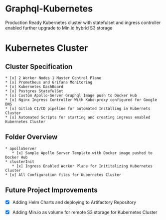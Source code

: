 # Graphql-Kubernetes
Production Ready Kubernetes cluster with statefulset and ingress controller enabled further upgrade to Min.io hybrid S3 storage


# Kubernetes Cluster
## Cluster Specification
    * [x] 2 Worker Nodes 1 Master Control Plane
    * [x] Prometheus and Grifana Monitoring 
    * [x] Kubernetes DashBoard 
    * [x] Postgres StatefulSet 
    * [x] Custom Apollo-Server Graphql Image push to Docker Hub 
    * [x] Nginx Ingress Controller With Kube-proxy configured for Google DNS
    * [x] Gitlab CI/CD pipeline for automated Installing in Kubernets Cluster
    * [x] Automated Scripts for starting and creating ingress enabled Kubernetes Cluster
 
 
## Folder Overview
    * apolloServer 
       * [x] Sample Apollo Server Template with Docker image pushed to Docker Hub 
    * clusterInit
       * [x] Ingress Enabled Worker Plane for Inititalizing Kubernetes Cluster 
    * [x] All Configuration files for Kubernetes Cluster
    

## Future Project Improvements
   * [x] Adding Helm Charts and deploying to Artifactory Repository
   * [x] Adding Min.io as volume for remote S3 storage for Kubernetes Cluster
   
